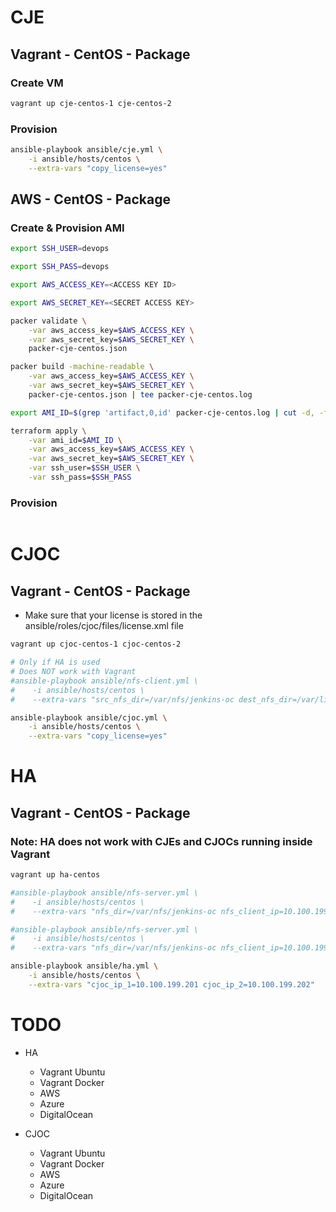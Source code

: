 CJE
===

Vagrant - CentOS - Package
--------------------------

### Create VM

```bash
vagrant up cje-centos-1 cje-centos-2
```

### Provision

```bash
ansible-playbook ansible/cje.yml \
    -i ansible/hosts/centos \
    --extra-vars "copy_license=yes"
```

AWS - CentOS - Package
----------------------

### Create & Provision AMI

```bash
export SSH_USER=devops

export SSH_PASS=devops

export AWS_ACCESS_KEY=<ACCESS KEY ID>

export AWS_SECRET_KEY=<SECRET ACCESS KEY>

packer validate \
    -var aws_access_key=$AWS_ACCESS_KEY \
    -var aws_secret_key=$AWS_SECRET_KEY \
    packer-cje-centos.json

packer build -machine-readable \
    -var aws_access_key=$AWS_ACCESS_KEY \
    -var aws_secret_key=$AWS_SECRET_KEY \
    packer-cje-centos.json | tee packer-cje-centos.log

export AMI_ID=$(grep 'artifact,0,id' packer-cje-centos.log | cut -d, -f6 | cut -d: -f2)

terraform apply \
    -var ami_id=$AMI_ID \
    -var aws_access_key=$AWS_ACCESS_KEY \
    -var aws_secret_key=$AWS_SECRET_KEY \
    -var ssh_user=$SSH_USER \
    -var ssh_pass=$SSH_PASS
```

### Provision

```bash
```

CJOC
====

Vagrant - CentOS - Package
--------------------------

* Make sure that your license is stored in the ansible/roles/cjoc/files/license.xml file

```bash
vagrant up cjoc-centos-1 cjoc-centos-2

# Only if HA is used
# Does NOT work with Vagrant
#ansible-playbook ansible/nfs-client.yml \
#    -i ansible/hosts/centos \
#    --extra-vars "src_nfs_dir=/var/nfs/jenkins-oc dest_nfs_dir=/var/lib/jenkins-oc hosts_group=cjoc"

ansible-playbook ansible/cjoc.yml \
    -i ansible/hosts/centos \
    --extra-vars "copy_license=yes"
```

HA
==

Vagrant - CentOS - Package
--------------------------

### Note: HA does not work with CJEs and CJOCs running inside Vagrant

```bash
vagrant up ha-centos

#ansible-playbook ansible/nfs-server.yml \
#    -i ansible/hosts/centos \
#    --extra-vars "nfs_dir=/var/nfs/jenkins-oc nfs_client_ip=10.100.199.201"

#ansible-playbook ansible/nfs-server.yml \
#    -i ansible/hosts/centos \
#    --extra-vars "nfs_dir=/var/nfs/jenkins-oc nfs_client_ip=10.100.199.202"

ansible-playbook ansible/ha.yml \
    -i ansible/hosts/centos \
    --extra-vars "cjoc_ip_1=10.100.199.201 cjoc_ip_2=10.100.199.202"
```

TODO
====

* HA

  * Vagrant Ubuntu
  * Vagrant Docker
  * AWS
  * Azure
  * DigitalOcean

* CJOC

  * Vagrant Ubuntu
  * Vagrant Docker
  * AWS
  * Azure
  * DigitalOcean
